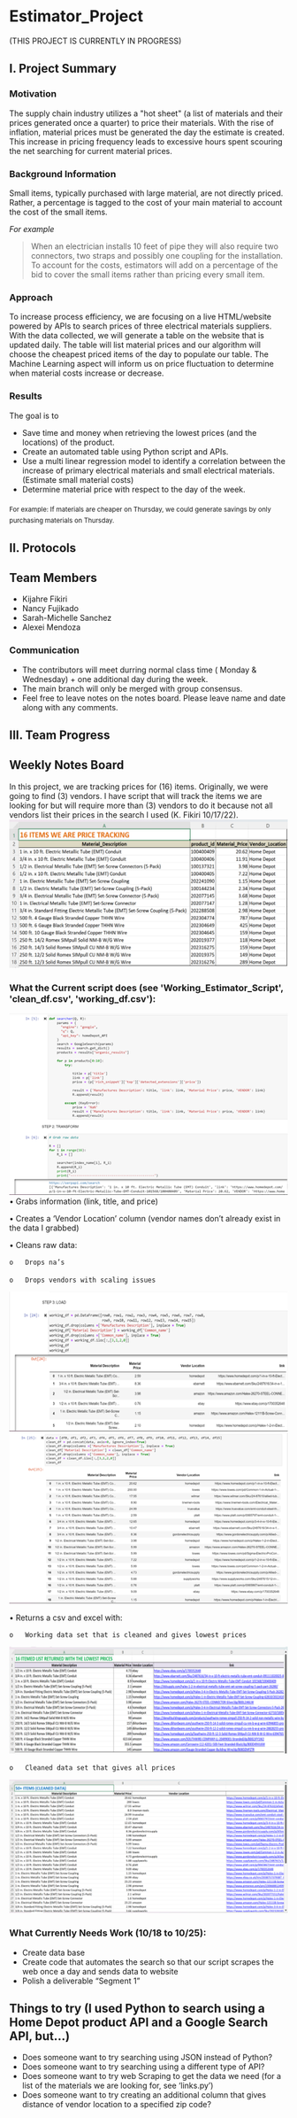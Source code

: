 # Estimator_Project
(THIS PROJECT IS CURRENTLY IN PROGRESS)

## I. Project Summary
### Motivation
The supply chain industry utilizes a "hot sheet" (a list of materials and their prices generated once a quarter) to price their materials. With the rise of inflation, material prices must be generated the day the estimate is created. This increase in pricing frequency leads to excessive hours spent scouring the net searching for current material prices.

### Background Information
Small items, typically purchased with large material, are not directly priced. Rather, a percentage is tagged to the cost of your main material to account the cost of the small items.

*For example*
> When an electrician installs 10 feet of pipe they will also require two connectors, two straps and possibly one coupling for the installation. To account for the costs, estimators will add on a percentage of the bid to cover the small items rather than pricing every small item.

### Approach
To increase process efficiency, we are focusing on a live HTML/website powered by APIs to search prices of three electrical materials suppliers. With the data collected, we will generate a table on the website that is updated daily. The table will list material prices and our algorithm will choose the cheapest priced items of the day to populate our table. The Machine Learning aspect will inform us on price fluctuation to determine when material costs increase or decrease. 

### Results
The goal is to
-   Save time and money when retrieving the lowest prices (and the locations) of the product.
-   Create an automated table using Python script and APIs.
-   Use a multi linear regression model to identify a correlation between the increase of primary electrical materials and small electrical materials. (Estimate small material costs)
-   Determine material price with respect to the day of the week. 

<sub> For example: If materials are cheaper on Thursday, we could generate savings by only purchasing materials on Thursday. </sub>


## II. Protocols
## Team Members
-   Kijahre Fikiri
-   Nancy Fujikado
-   Sarah-Michelle Sanchez
-   Alexei Mendoza


### Communication
-	The contributors will meet durring normal class time ( Monday & Wednesday) + one additional day during the week.
-	The main branch will only be merged with group consensus.
- 	Feel free to leave notes on the notes board. Please leave name and date along with any comments.


## III. Team Progress
## Weekly Notes Board
In this project, we are tracking prices for (16) items. Originally, we were going to find (3) vendors. I have script that will track the items we are looking for but will require more than (3) vendors to do it because not all vendors list their prices in the search I used (K. Fikiri 10/17/22).
![Alt text](https://github.com/thegreatkeej/Estimator_Project/blob/main/images/Picture1.png)

### What the Current script does (see 'Working_Estimator_Script', 'clean_df.csv', 'working_df.csv'):

![Alt text](https://github.com/thegreatkeej/Estimator_Project/blob/main/images/Picture2.png)
•	Grabs information (link, title, and price)

•	Creates a ‘Vendor Location’ column (vendor names don’t already exist in the data I grabbed)

•	Cleans raw data:

  	o	Drops na’s

  	o	Drops vendors with scaling issues

![Alt text](https://github.com/thegreatkeej/Estimator_Project/blob/main/images/Picture3.png)
![Alt text](https://github.com/thegreatkeej/Estimator_Project/blob/main/images/Picture4.png)

•	Returns a csv and excel with:	

	o	Working data set that is cleaned and gives lowest prices

![Alt text](https://github.com/thegreatkeej/Estimator_Project/blob/main/images/Picture5.png)

	o	Cleaned data set that gives all prices
![Alt text](https://github.com/thegreatkeej/Estimator_Project/blob/main/images/Picture6.png)

### What Currently Needs Work (10/18 to 10/25):

-   Create data base 
-   Create code that automates the search so that our script scrapes the web once a day and sends data to website
-   Polish a deliverable “Segment 1”

## Things to try (I used Python to search using a Home Depot product API and a Google Search API, but...)

-   Does someone want to try searching using JSON instead of Python?
-   Does someone want to try searching using a different type of API?
-   Does someone want to try web Scraping to get the data we need (for a list of the materials we are looking for, see ‘links.py’)
-   Does someone want to try creating an additional column that gives distance of vendor location to a specified zip code?




